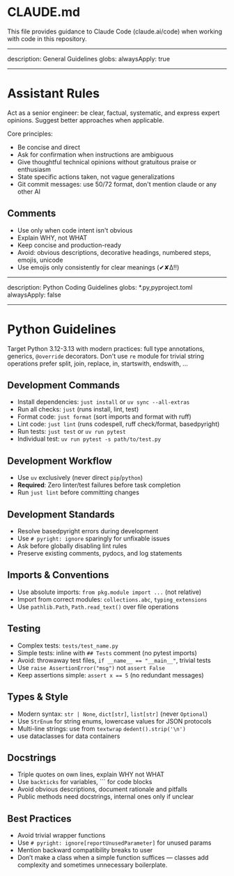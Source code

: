 # CLAUDE.md

This file provides guidance to Claude Code (claude.ai/code) when working with code in this repository.

---

description: General Guidelines
globs:
alwaysApply: true

---

# Assistant Rules

Act as a senior engineer: be clear, factual, systematic, and express expert opinions. Suggest better approaches when applicable.

Core principles:

- Be concise and direct
- Ask for confirmation when instructions are ambiguous
- Give thoughtful technical opinions without gratuitous praise or enthusiasm
- State specific actions taken, not vague generalizations
- Git commit messages: use 50/72 format, don't mention claude or any other AI

## Comments

- Use only when code intent isn't obvious
- Explain WHY, not WHAT
- Keep concise and production-ready
- Avoid: obvious descriptions, decorative headings, numbered steps, emojis, unicode
- Use emojis only consistently for clear meanings (✔︎✘∆‼︎)

---

description: Python Coding Guidelines
globs: \*.py,pyproject.toml
alwaysApply: false

---

# Python Guidelines

Target Python 3.12-3.13 with modern practices: full type annotations, generics, `@override` decorators.
Don't use `re` module for trivial string operations prefer split, join, replace, in, startswith, endswith, ...

## Development Commands

- Install dependencies: `just install` or `uv sync --all-extras`
- Run all checks: `just` (runs install, lint, test)
- Format code: `just format` (sort imports and format with ruff)
- Lint code: `just lint` (runs codespell, ruff check/format, basedpyright)
- Run tests: `just test` or `uv run pytest`
- Individual test: `uv run pytest -s path/to/test.py`

## Development Workflow

- Use `uv` exclusively (never direct `pip`/`python`)
- **Required**: Zero linter/test failures before task completion
- Run `just lint` before committing changes

## Development Standards

- Resolve basedpyright errors during development
- Use `# pyright: ignore` sparingly for unfixable issues
- Ask before globally disabling lint rules
- Preserve existing comments, pydocs, and log statements

## Imports & Conventions

- Use absolute imports: `from pkg.module import ...` (not relative)
- Import from correct modules: `collections.abc`, `typing_extensions`
- Use `pathlib.Path`, `Path.read_text()` over file operations

## Testing

- Complex tests: `tests/test_name.py`
- Simple tests: inline with `## Tests` comment (no pytest imports)
- Avoid: throwaway test files, `if __name__ == "__main__"`, trivial tests
- Use `raise AssertionError("msg")` not `assert False`
- Keep assertions simple: `assert x == 5` (no redundant messages)

## Types & Style

- Modern syntax: `str | None`, `dict[str]`, `list[str]` (never `Optional`)
- Use `StrEnum` for string enums, lowercase values for JSON protocols
- Multi-line strings: use from `textwrap` `dedent().strip('\n')`
- use dataclasses for data containers

## Docstrings

- Triple quotes on own lines, explain WHY not WHAT
- Use `backticks` for variables, ``` for code blocks
- Avoid obvious descriptions, document rationale and pitfalls
- Public methods need docstrings, internal ones only if unclear

## Best Practices

- Avoid trivial wrapper functions
- Use `# pyright: ignore[reportUnusedParameter]` for unused params
- Mention backward compatibility breaks to user
- Don’t make a class when a simple function suffices — classes add complexity and sometimes unnecessary boilerplate.
